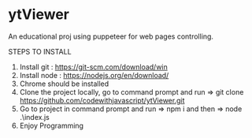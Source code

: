 # ytViewer

An educational proj using puppeteer for web pages controlling.

STEPS TO INSTALL

1) Install git :  https://git-scm.com/download/win
2) Install node : https://nodejs.org/en/download/
3) Chrome should be installed
4) Clone the project locally, go to command prompt and run
   => git clone https://github.com/codewithjavascript/ytViewer.git
5) Go to project in command prompt and run 
   => npm i
   and then
   => node .\index.js
5) Enjoy Programming
